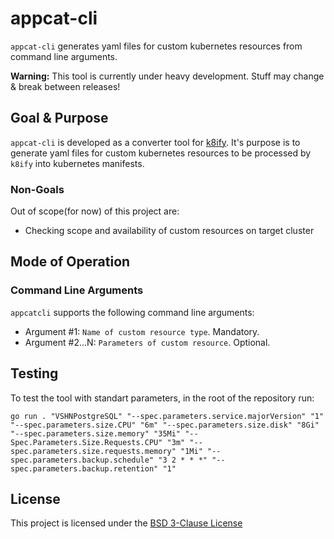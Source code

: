 # appcat-cli

`appcat-cli` generates yaml files for custom kubernetes resources from command line arguments.

**Warning:** This tool is currently under heavy development. Stuff may change & break between releases!


## Goal & Purpose
`appcat-cli` is developed as a converter tool for [k8ify](https://github.com/vshn/k8ify).
It's purpose is to generate yaml files for custom kubernetes resources to be processed by `k8ify` into kubernetes manifests.

### Non-Goals

Out of scope(for now) of this project are:
- Checking scope and availability of custom resources on target cluster

## Mode of Operation

### Command Line Arguments

`appcatcli` supports the following command line arguments:

- Argument #1: `Name of custom resource type`. Mandatory.
- Argument #2...N: `Parameters of custom resource`. Optional.

## Testing

To test the tool with standart parameters, in the root of the repository run:
```shell
go run . "VSHNPostgreSQL" "--spec.parameters.service.majorVersion" "1" "--spec.parameters.size.CPU" "6m" "--spec.parameters.size.disk" "8Gi" "--spec.parameters.size.memory" "35Mi" "--Spec.Parameters.Size.Requests.CPU" "3m" "--spec.parameters.size.requests.memory" "1Mi" "--spec.parameters.backup.schedule" "3 2 * * *" "--spec.parameters.backup.retention" "1"
```

## License

This project is licensed under the [BSD 3-Clause License](LICENSE)
